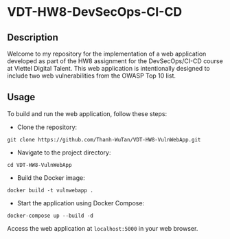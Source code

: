 # VDT-HW8-DevSecOps-CI-CD

## Description 
Welcome to my repository for the implementation of a web application developed as part of the HW8 assignment for the DevSecOps/CI-CD course at Viettel Digital Talent. This web application is intentionally designed to include two web vulnerabilities from the OWASP Top 10 list. 

## Usage
To build and run the web application, follow these steps:

- Clone the repository:
```
git clone https://github.com/Thanh-WuTan/VDT-HW8-VulnWebApp.git
```

- Navigate to the project directory:
```
cd VDT-HW8-VulnWebApp
```

- Build the Docker image:
```
docker build -t vulnwebapp .
```

- Start the application using Docker Compose:
```
docker-compose up --build -d
```

Access the web application at `localhost:5000` in your web browser.


